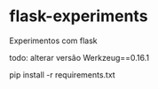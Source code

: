 # flask-experiments
Experimentos com flask


todo: alterar versão Werkzeug==0.16.1


pip install -r requirements.txt
